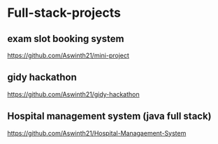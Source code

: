 # Full-stack-projects

## exam slot booking system 
https://github.com/Aswinth21/mini-project

## gidy hackathon 
https://github.com/Aswinth21/gidy-hackathon

## Hospital management system (java full stack)
https://github.com/Aswinth21/Hospital-Managaement-System
